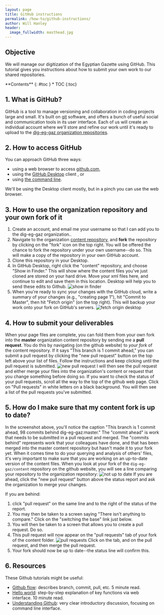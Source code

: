 ```yaml
---
layout: page
title: GitHub instructions
permalink: /how-to/github-instructions/
author: Will Hanley
header:
  image_fullwidth: masthead.jpg
---
```


## Objective
We will manage our digitization of the Egyptian Gazette using GitHub. This tutorial gives you instructions about how to submit your own work to our shared repositories.

<div class="panel radius" markdown="1">
**Contents**
{: #toc }
*  TOC
{:toc}
</div>

## 1. What is GitHub?
GitHub is a tool to manage versioning and collaboration in coding projects large and small. It's built on [git](https://en.wikipedia.org/wiki/Git) software, and offers a bunch of useful social and communication tools in its user interface. Each of us will create an individual account where we'll store and refine our work until it's ready to upload to the [dig-eg-gaz organization repositories](https://github.com/dig-eg-gaz).

## 2. How to access GitHub
You can approach GitHub three ways:
- using a web browser to access [github.com](https://github.com/),
- using the [GitHub Desktop](https://desktop.github.com/) client , or
- using [the command line](http://programminghistorian.org/lessons/intro-to-bash).

We'll be using the Desktop client mostly, but in a pinch you can use the web browser.

## 3. How to use the organization repository and your own fork of it
1. Create an account, and email me your username so that I can add you to the dig-eg-gaz organization..
2. Navigate to the organization [content repository](https://github.com/dig-eg-gaz/content), and **fork** the repository by clicking on the "fork" icon on the top right. You will be offered the chance to fork the repository under your own username--do so. This will make a copy of the repository in your own GitHub account.
3. Clone this repository in your Desktop.
4. In GitHub Desktop, right click the "content" repository, and choose "Show in Finder." This will show where the content files you've just cloned are stored on your hard drive. Move your xml files here, and continue to edit and save them in this location. Desktop will help you to send these edits to Github.
![show in finder](https://github.com/dig-eg-gaz/dig-eg-gaz.github.io/blob/master/images/content-show-in-finder.png?raw=true)
5. When you're ready to sync your changes with the GitHub cloud, write a summary of your changes (e.g., "creating page 1"), hit "Commit to Master", then hit "Fetch origin" (on the top right). This will backup your work onto your fork on GitHub's servers.
![fetch origin desktop](https://github.com/dig-eg-gaz/dig-eg-gaz.github.io/blob/master/images/fetch-origin-desktop.png?raw=true)

## 4. How to submit your deliverables
When your page files are complete, you can fold them from your own fork into the **master** organization content repository by sending me a **pull request**. You do this by navigating (on the github website) to *your fork* of the content repository. If it says "This branch is 1 commit ahead," you can submit a pull request by clicking the "new pull request" button on the top left above your list of files. Follow the instructions and keep clicking until the pull request is submitted.
![new pull request](https://github.com/dig-eg-gaz/dig-eg-gaz.github.io/blob/master/images/new-pull-request.png?raw=true)
I will then see the pull request and either merge your files into the organization's content or request that you change something before doing so. If you want to check the status of your pull requests, scroll all the way to the top of the github web page. Click on "Pull requests" in white letters on a black background. You will then see a list of the pull requests you've submitted.

## 5. How do I make sure that my content fork is up to date?
In the screenshot above, you'll notice the caption "This branch is 1 commit ahead, 98 commits behind dig-eg-gaz:master." The "commit ahead" is work that needs to be submitted in a pull request and merged. The "commits behind" represents work that your colleagues have done, and that has been merged into the master content repository but hasn't made it to your fork yet. When it comes time to do your querying and analysis of others' files, it's very important to make sure that you are working on an up-to-date version of the content files. When you look at your fork of the `dig-eg-gaz/content` repository on the github website, you will see a line comparing your repository to the organization repository:
![not up to date](https://github.com/dig-eg-gaz/dig-eg-gaz.github.io/blob/master/images/250-commits-behind.png?raw=true)
If you are ahead, click the "new pull request" button above the status report and ask the organization to merge your changes.

If you are behind:

1. click "pull request" on the same line and to the right of the status of the report.
2. You may then be taken to a screen saying "There isn't anything to compare." Click on the "switching the base" link just below.
3. You will then be taken to a screen that allows you to create a pull request. Do so.
4. This pull request will now appear on the "pull requests" tab of your fork of the content folder.
![pull requests](https://github.com/dig-eg-gaz/dig-eg-gaz.github.io/blob/master/images/pull-requests-tab.png?raw=true)
Click on the tab, and on the pull request, and then merge the pull request.
5. Your fork should now be up to date--the status line will confirm this.

## 6. Resources
These Github tutorials might be useful:
- [Github flow](https://guides.github.com/introduction/flow/): describes branch, commit, pull, etc. 5 minute read.
- [Hello world](https://guides.github.com/activities/hello-world/): step-by-step explanation of key functions via web interface. 10 minute read.
- [Understanding Github](http://readwrite.com/2013/09/30/understanding-github-a-journey-for-beginners-part-1/): very clear introductory discussion, focusing on command line interface.
